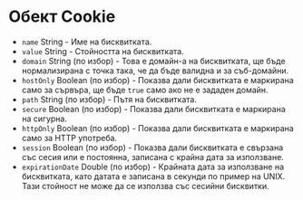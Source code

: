 # Обект Cookie

* `name` String - Име на бисквитката.
* `value` String - Стойността на бисквитката.
* `domain` String (по избор) - Това е домайн-а на бисквитката, ще бъде нормализирана с точка така, че да бъде валидна и за съб-домайни.
* `hostOnly` Boolean (по избор) - Показва дали бисквитката е маркирана само за сървъра, ще бъде `true` само ако не е зададен домайн.
* `path` String (по избор) - Пътя на бисквитката.
* `secure` Boolean (по избор) - Показва дали бисквитката е маркирана на сигурна.
* `httpOnly` Boolean (по избор) - Показва дали бисквитката е маркирана само за HTTP употреба.
* `session` Boolean (по избор) - Показва дали бисквитката е свързана със сесия или е постоянна, записана с крайна дата за използване.
* `expirationDate` Double (по избор) - Крайната дата за използване на бисквитката, като датата е записана в секунди по пример на UNIX. Тази стойност не може да се използва със сесийни бисквитки.